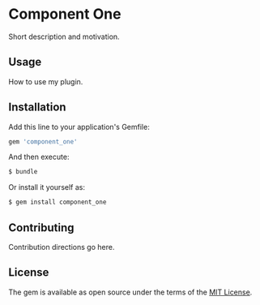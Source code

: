 # Component One
Short description and motivation.

## Usage
How to use my plugin.

## Installation
Add this line to your application's Gemfile:

```ruby
gem 'component_one'
```

And then execute:
```bash
$ bundle
```

Or install it yourself as:
```bash
$ gem install component_one
```

## Contributing
Contribution directions go here.

## License
The gem is available as open source under the terms of the [MIT License](https://opensource.org/licenses/MIT).
